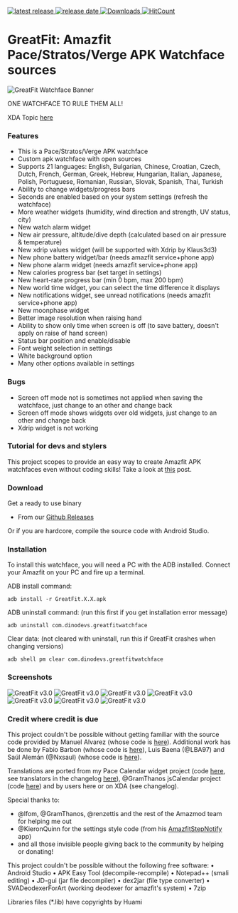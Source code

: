[![latest release](https://img.shields.io/github/release/GreatApo/GreatFit.svg?colorB=green&label=latest%20release&style=flat-square) ![release date](https://img.shields.io/badge/release%20date-2019.07.13-orange.svg?style=flat-square) ![Downloads](https://img.shields.io/github/downloads/GreatApo/GreatFit/total.svg?style=flat-square) ![HitCount](http://hits.dwyl.io/GreatApo/GreatFit.svg)](https://github.com/GreatApo/GreatFit/releases/latest)
# GreatFit: Amazfit Pace/Stratos/Verge APK Watchface sources
![GreatFit Watchface Banner](other/images/1.jpg)

ONE WATCHFACE TO RULE THEM ALL!

XDA Topic [here](https://forum.xda-developers.com/smartwatch/amazfit/app-watchface-greatfit-v1-1-settings-t3791516)


### Features
- This is a Pace/Stratos/Verge APK watchface
- Custom apk watchface with open sources
- Supports 21 languages: English, Bulgarian, Chinese, Croatian, Czech, Dutch, French, German, Greek, Hebrew, Hungarian, Italian, Japanese, Polish, Portuguese, Romanian, Russian, Slovak, Spanish, Thai, Turkish
- Ability to change widgets/progress bars
- Seconds are enabled based on your system settings (refresh the watchface)
- More weather widgets (humidity, wind direction and strength, UV status, city)
- New watch alarm widget
- New air pressure, altitude/dive depth (calculated based on air pressure & temperature)
- New xdrip values widget (will be supported with Xdrip by Klaus3d3)
- New phone battery widget/bar (needs amazfit service+phone app)
- New phone alarm widget (needs amazfit service+phone app)
- New calories progress bar (set target in settings)
- New heart-rate progress bar (min 0 bpm, max 200 bpm)
- New world time widget, you can select the time difference it displays
- New notifications widget, see unread notifications (needs amazfit service+phone app)
- New moonphase widget
- Better image resolution when raising hand
- Ability to show only time when screen is off (to save battery, doesn't apply on raise of hand screen)
- Status bar position and enable/disable
- Font weight selection in settings
- White background option
- Many other options available in settings


### Bugs
- Screen off mode not is sometimes not applied when saving the watchface, just change to an other and change back
- Screen off mode shows widgets over old widgets, just change to an other and change back
- Xdrip widget is not working


### Tutorial for devs and stylers
This project scopes to provide an easy way to create Amazfit APK watchfaces even without coding skills! Take a look at [this](https://forum.xda-developers.com/smartwatch/amazfit/tutorial-create-apk-watchfaces-coding-t3822221) post.


### Download

Get a ready to use binary
 - From our [Github Releases](https://github.com/GreatApo/GreatFit/releases/latest)

Or if you are hardcore, compile the source code with Android Studio.


### Installation
To install this watchface, you will need a PC with the ADB installed. Connect your Amazfit on your PC and fire up a terminal.

ADB install command:
```shell
adb install -r GreatFit.X.X.apk
```
ADB uninstall command: (run this first if you get installation error message)
```shell
adb uninstall com.dinodevs.greatfitwatchface
```
Clear data: (not cleared with uninstall, run this if GreatFit crashes when changing versions)
```shell
adb shell pm clear com.dinodevs.greatfitwatchface
```

### Screenshots
![GreatFit v3.0](other/images/3.jpg)
![GreatFit v3.0](other/images/IMG_20180822_175102.jpg)
![GreatFit v3.0](other/images/IMG_20180822_175120.jpg)
![GreatFit v3.0](other/images/IMG_20180822_175128.jpg)
![GreatFit v3.0](other/images/IMG_20180822_175137.jpg)
![GreatFit v3.0](other/images/IMG_20180822_175200.jpg)
![GreatFit v3.0](other/images/IMG_20180822_175241.jpg)



### Credit where credit is due

This project couldn't be possible without getting familiar with the source code provided by Manuel Alvarez (whose code is [here](https://github.com/manuel-alvarez-alvarez/malvarez-watchface)). Additional work has be done by Fabio Barbon (whose code is [here](https://github.com/drbourbon/drbourbon-watchfaces)), Luis Baena (@LBA97) and Saúl Alemán (@Nxsaul) (whose code is [here](https://github.com/Nxsaul/AmazfitAPKs)).

Translations are ported from my Pace Calendar widget project (code [here](https://github.com/GreatApo/AmazfitPaceCalendarWidget), see translators in the changelog [here](https://forum.xda-developers.com/smartwatch/amazfit/app-widget-calendar-pace-t3751889)), @GramThanos jsCalendar project (code [here](https://github.com/GramThanos/jsCalendar)) and by users here or on XDA (see changelog).

Special thanks to:
- @lfom, @GramThanos, @renzettis and the rest of the Amazmod team for helping me out
- @KieronQuinn for the settings style code (from his [AmazfitStepNotify](https://github.com/KieronQuinn/AmazfitStepNotify) app)
- and all those invisible people giving back to the community by helping or donating!

This project couldn't be possible without the following free software:
• Android Studio
• APK Easy Tool (decompile-recompile)
• Notepad++ (smali editing)
• JD-gui (jar file decompiler)
• dex2jar (file type converter)
• SVADeodexerForArt (working deodexer for amazfit's system)
• 7zip

Libraries files (*.lib) have copyrights by Huami

